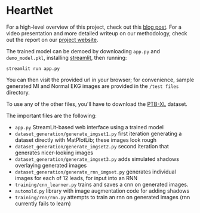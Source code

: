 # HeartNet

For a high-level overview of this project, check out this [blog post](https://oapostrophe.github.io/heartnet/).  For a video presentation and more detailed writeup on our methodology, check out the report on our [project website](https://oapostrophe.github.io/HeartNet/).

The trained model can be demoed by downloading `app.py` and `demo_model.pkl`, installing [streamlit](https://anaconda.org/conda-forge/streamlit), then running:
```shell
streamlit run app.py
```
You can then visit the provided url in your browser; for convenience, sample generated MI and Normal EKG images are provided in the `/test files` directory.

To use any of the other files, you'll have to download the [PTB-XL](https://physionet.org/content/ptb-xl/1.0.1/) dataset.

The important files are the following:
- `app.py` StreamLit-based web interface using a trained model
- `dataset_generation/generate_imgset1.py` first iteration generating a dataset directly with MatPlotLib; these images look rough
- `dataset_generation/generate_imgset2.py` second iteration that generates nicer-looking images
- `dataset_generation/generate_imgset3.py` adds simulated shadows overlaying generated images
- `dataset_generation/generate_rnn_imgset.py` generates individual images for each of 12 leads, for input into an RNN
- `training/cnn_learner.py` trains and saves a cnn on generated images.
- `automold.py` library with image augmentation code for adding shadows
- `training/rnn/rnn.py` attempts to train an rnn on generated images (rnn currently fails to learn)

